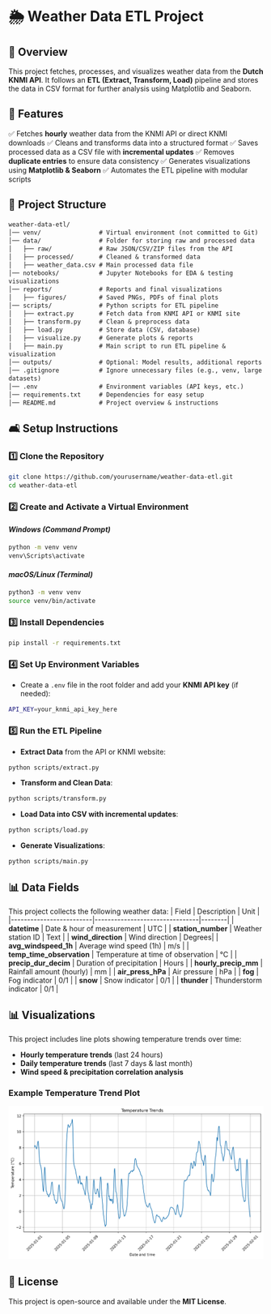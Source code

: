# 🌦️ Weather Data ETL Project

## 📌 Overview
This project fetches, processes, and visualizes weather data from the **Dutch KNMI API**. It follows an **ETL (Extract, Transform, Load)** pipeline and stores the data in CSV format for further analysis using Matplotlib and Seaborn.

## 🚀 Features
✅ Fetches **hourly** weather data from the KNMI API or direct KNMI downloads
✅ Cleans and transforms data into a structured format
✅ Saves processed data as a CSV file with **incremental updates**
✅ Removes **duplicate entries** to ensure data consistency
✅ Generates visualizations using **Matplotlib & Seaborn**
✅ Automates the ETL pipeline with modular scripts

## 💅 Project Structure
```
weather-data-etl/
│── venv/                # Virtual environment (not committed to Git)
│── data/                # Folder for storing raw and processed data
│   ├── raw/             # Raw JSON/CSV/ZIP files from the API
│   ├── processed/       # Cleaned & transformed data
│   ├── weather_data.csv # Main processed data file
│── notebooks/           # Jupyter Notebooks for EDA & testing visualizations
│── reports/             # Reports and final visualizations
│   ├── figures/         # Saved PNGs, PDFs of final plots
│── scripts/             # Python scripts for ETL pipeline
│   ├── extract.py       # Fetch data from KNMI API or KNMI site
│   ├── transform.py     # Clean & preprocess data
│   ├── load.py          # Store data (CSV, database)
│   ├── visualize.py     # Generate plots & reports
│   ├── main.py          # Main script to run ETL pipeline & visualization
│── outputs/             # Optional: Model results, additional reports
│── .gitignore           # Ignore unnecessary files (e.g., venv, large datasets)
│── .env                 # Environment variables (API keys, etc.)
│── requirements.txt     # Dependencies for easy setup
│── README.md            # Project overview & instructions
```

## 🛋️ Setup Instructions

### **1️⃣ Clone the Repository**
```sh
git clone https://github.com/yourusername/weather-data-etl.git
cd weather-data-etl
```

### **2️⃣ Create and Activate a Virtual Environment**
#### *Windows (Command Prompt)*
```sh
python -m venv venv
venv\Scripts\activate
```
#### *macOS/Linux (Terminal)*
```sh
python3 -m venv venv
source venv/bin/activate
```

### **3️⃣ Install Dependencies**
```sh
pip install -r requirements.txt
```

### **4️⃣ Set Up Environment Variables**
- Create a `.env` file in the root folder and add your **KNMI API key** (if needed):
```sh
API_KEY=your_knmi_api_key_here
```

### **5️⃣ Run the ETL Pipeline**
- **Extract Data** from the API or KNMI website:
```sh
python scripts/extract.py
```
- **Transform and Clean Data**:
```sh
python scripts/transform.py
```
- **Load Data into CSV with incremental updates**:
```sh
python scripts/load.py
```
- **Generate Visualizations**:
```sh
python scripts/main.py
```

## 📊 Data Fields
This project collects the following weather data:
| Field                   | Description                      | Unit   |
|-------------------------|--------------------------------|--------|
| **datetime**            | Date & hour of measurement     | UTC    |
| **station_number**      | Weather station ID             | Text   |
| **wind_direction**      | Wind direction                 | Degrees|
| **avg_windspeed_1h**    | Average wind speed (1h)        | m/s    |
| **temp_time_observation** | Temperature at time of observation | °C |
| **precip_dur_decim**    | Duration of precipitation      | Hours  |
| **hourly_precip_mm**    | Rainfall amount (hourly)       | mm     |
| **air_press_hPa**       | Air pressure                   | hPa    |
| **fog**                 | Fog indicator                  | 0/1    |
| **snow**                | Snow indicator                 | 0/1    |
| **thunder**             | Thunderstorm indicator         | 0/1    |

## 📊 Visualizations
This project includes line plots showing temperature trends over time:
- **Hourly temperature trends** (last 24 hours)
- **Daily temperature trends** (last 7 days & last month)
- **Wind speed & precipitation correlation analysis**

### **Example Temperature Trend Plot**
![Sample Plot](reports/figures/temperature_trends.png)

## 💜 License
This project is open-source and available under the **MIT License**.

